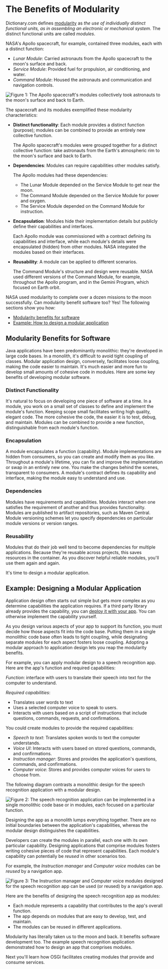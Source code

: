 # The Benefits of Modularity [](id=the-benefits-of-modularity)

Dictionary.com defines 
[modularity](http://www.dictionary.com/browse/modularity)
as *the use of individually distinct functional units, as in assembling an
electronic or mechanical system.* The distinct functional units are called
*modules*.

NASA's Apollo spacecraft, for example, contained three modules, each with a
distinct function: 

- *Lunar Module*: Carried astronauts from the Apollo spacecraft to the
    moon's surface and back.
- *Service Module*: Provided fuel for propulsion, air conditioning, and
    water. 
- *Command Module*: Housed the astronauts and communication and navigation
    controls. 

![Figure 1: The Apollo spacecraft's modules collectively took astronauts to the moon's surface and back to Earth.](../../images/modularity_apollo_spacecraft_diagram.png)

The spacecraft and its modules exemplified these modularity characteristics: 

-   **Distinct functionality**: Each module provides a distinct function
    (purpose); modules can be combined to provide an entirely new collective function. 

    The Apollo spacecraft's modules were grouped together for a distinct
    collective function: take astronauts from the Earth's atmospheric rim to
    the moon's surface and back to Earth. 

-   **Dependencies**: Modules can require capabilities other modules satisfy. 

    The Apollo modules had these dependencies:
    - The Lunar Module depended on the Service Module to get near the moon.
    - The Command Module depended on the Service Module for power and oxygen.
    - The Service Module depended on the Command Module for instruction.

-   **Encapsulation**: Modules hide their implementation details but publicly
    define their capabilities and interfaces. 

    Each Apollo module was commissioned with a contract defining its
    capabilities and interface, while each module's details were encapsulated
    (hidden) from other modules. NASA integrated the modules based on their
    interfaces. 

-   **Reusability**: A module can be applied to different scenarios.

    The Command Module's structure and design were reusable. NASA used different
    versions of the Command Module, for example,  throughout the Apollo program,
    and in the Gemini Program, which focused on Earth orbit. 

NASA used modularity to complete over a dozen missions to the moon successfully. 
Can modularity benefit software too? Yes! The following sections show you how:

- [Modularity benefits for software](#modularity-benefits-for-software)
- [Example: How to design a modular application](#example-designing-a-modular-application)

## Modularity Benefits for Software [](id=modularity-benefits-for-software)

Java applications have been predominantly monolithic: they're developed in large
code bases. In a monolith, it's difficult to avoid tight coupling of classes.
Modular application design, conversely, facilitates loose coupling, making the
code easier to maintain. It's much easier and more fun to develop small amounts
of cohesive code in modules. Here are some key benefits of developing modular
software. 

### Distinct Functionality [](id=distinct-functionality)

It's natural to focus on developing one piece of software at a time. In a
module, you work on a small set of classes to define and implement the module's
function. Keeping scope small facilitates writing high quality, elegant code.
The more cohesive the code, the easier it is to test, debug, and maintain.
Modules can be combined to provide a new function, distinguishable from each
module's function. 

### Encapsulation [](id=encapsulation)

A module encapsulates a function (capability). Module implementations are hidden
from consumers, so you can create and modify them as you like. Throughout a
module's lifetime, you can fix and improve the implementation or swap in an
entirely new one. You make the changes behind the scenes, transparent to
consumers. A module's contract defines its capability and interface, making the
module easy to understand and use.

### Dependencies [](id=dependencies)

Modules have requirements and capabilities. Modules interact when one satisfies
the requirement of another and thus provides functionality. Modules are
published to artifact repositories, such as Maven Central. Module versioning
schemes let you specify dependencies on particular module versions or version
ranges. 

### Reusability [](id=reusability)

Modules that do their job well tend to become dependencies for multiple
applications. Because they're reusable across projects, this saves resources in
the container. As you discover helpful reliable modules, you'll use them again
and again. 

It's time to design a modular application. 

## Example: Designing a Modular Application [](id=example-designing-a-modular-application)

Application design often starts out simple but gets more complex as you
determine capabilities the application requires. If a third party library
already provides the capability, you can
[deploy it with your app](/develop/tutorials/-/knowledge_base/7-0/adding-third-party-libraries-to-a-module).
You can otherwise implement the capability yourself. 

As you design various aspects of your app to support its function, you must
decide how those aspects fit into the code base. Putting them in a single
monolithic code base often leads to tight coupling, while designating separate
modules for each aspect fosters loose coupling. Adopting a modular approach to
application design lets you reap the modularity benefits. 

For example, you can apply modular design to a speech recognition app. Here are
the app's function and required capabilities:

*Function*: interface with users to translate their speech into text for the computer to understand. 

*Required capabilities*:
- Translates user words to text 
- Uses a selected computer voice to speak to users. 
- Interacts with users based on a script of instructions that include
    questions, commands, requests, and confirmations. 

You could create modules to provide the required capabilities:

- *Speech to text*: Translates spoken words to text the computer understands. 
- *Voice UI*: Interacts with users based on stored questions, commands, and
    confirmations. 
- *Instruction manager*: Stores and provides the application's questions,
    commands, and confirmations. 
- *Computer voice*: Stores and provides computer voices for users to choose
    from. 

The following diagram contrasts a monolithic design for the speech recognition
application with a modular design.

![Figure 2: The speech recognition application can be implemented in a single monolithic code base or in modules, each focused on a particular function.](../../images/modularity-benefits-application-design-example.png)

Designing the app as a monolith lumps everything together. There are no initial
boundaries between the application's capabilities, whereas the modular design
distinguishes the capabilities. 

Developers can create the modules in parallel, each one with its own particular
capability. Designing applications that comprise modules fosters writing
cohesive pieces of code that represent capabilities. Each module's capability
can potentially be *reused* in other scenarios too. 

For example, the *Instruction manager* and *Computer voice* modules can be
*reused* by a navigation app. 

![Figure 3: The *Instruction manager* and *Computer voice* modules designed for the speech recognition app can be used (or *reused*) by a navigation app.](../../images/modularity-benefits-module-reuse.png)

Here are the benefits of designing the speech recognition app as modules:

- Each module represents a capability that contributes to the app's overall
    function. 
- The app depends on modules that are easy to develop, test, and maintain. 
- The modules can be reused in different applications. 

Modularity has literally taken us to the moon and back. It benefits software
development too. The example speech recognition application demonstrated how to
design an app that comprises modules. 

Next you'll learn how OSGi facilitates creating modules that provide and consume
services.
